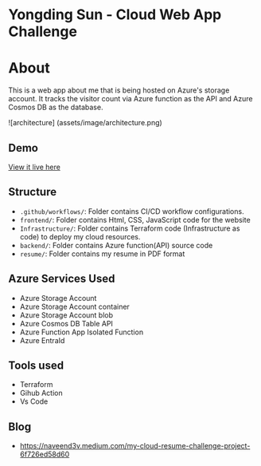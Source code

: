 # Yongding Sun - Cloud Web App Challenge

# About
This is a web app about me that is being hosted on Azure's storage account. It tracks the visitor count via Azure function as the API and Azure Cosmos DB as the database.

![architecture] (assets/image/architecture.png)

## Demo

[View it live here](https://ydsunstorageaccount.z5.web.core.windows.net/frontend/index.html)

## Structure

- `.github/workflows/`: Folder contains CI/CD workflow configurations.
- `frontend/`: Folder contains Html, CSS, JavaScript code for the website
- `Infrastructure/`: Folder contains Terraform code (Infrastructure as code) to deploy my cloud resources.
- `backend/`: Folder contains Azure function(API) source code
- `resume/`:  Folder contains my resume in PDF format

## Azure Services Used
- Azure Storage Account
- Azure Storage Account container 
- Azure Storage Account blob
- Azure Cosmos DB Table API
- Azure Function App Isolated Function
- Azure EntraId

## Tools used
- Terraform
- Gihub Action
- Vs Code

## Blog
- https://naveend3v.medium.com/my-cloud-resume-challenge-project-6f726ed58d60